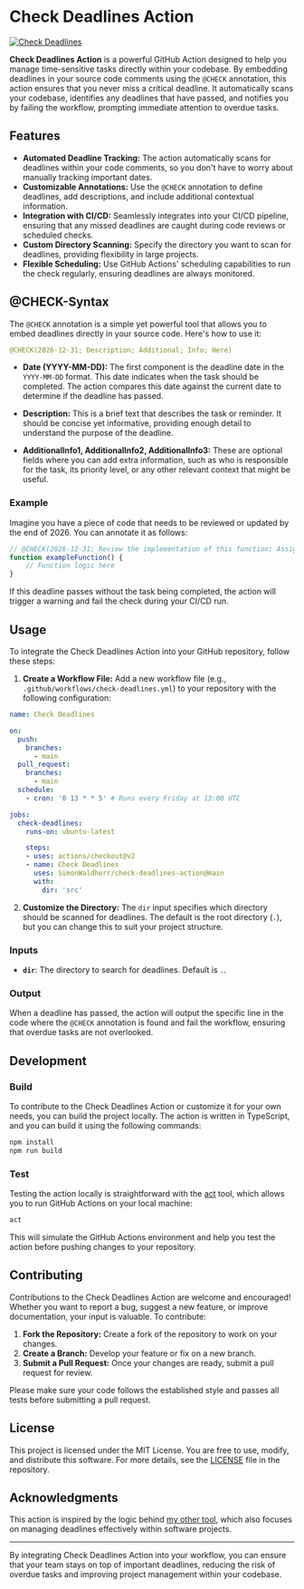 # Check Deadlines Action

[![Check Deadlines](https://github.com/SimonWaldherr/check-deadlines-action/actions/workflows/check-deadlines.yml/badge.svg)](https://github.com/SimonWaldherr/check-deadlines-action/actions/workflows/check-deadlines.yml)

**Check Deadlines Action** is a powerful GitHub Action designed to help you manage time-sensitive tasks directly within your codebase. By embedding deadlines in your source code comments using the `@CHECK` annotation, this action ensures that you never miss a critical deadline. It automatically scans your codebase, identifies any deadlines that have passed, and notifies you by failing the workflow, prompting immediate attention to overdue tasks.

## Features

- **Automated Deadline Tracking:** The action automatically scans for deadlines within your code comments, so you don't have to worry about manually tracking important dates.
- **Customizable Annotations:** Use the `@CHECK` annotation to define deadlines, add descriptions, and include additional contextual information.
- **Integration with CI/CD:** Seamlessly integrates into your CI/CD pipeline, ensuring that any missed deadlines are caught during code reviews or scheduled checks.
- **Custom Directory Scanning:** Specify the directory you want to scan for deadlines, providing flexibility in large projects.
- **Flexible Scheduling:** Use GitHub Actions' scheduling capabilities to run the check regularly, ensuring deadlines are always monitored.

## @CHECK-Syntax

The `@CHECK` annotation is a simple yet powerful tool that allows you to embed deadlines directly in your source code. Here's how to use it:

```yaml
@CHECK(2026-12-31; Description; Additional; Info; Here)
```

- **Date (YYYY-MM-DD):** The first component is the deadline date in the `YYYY-MM-DD` format. This date indicates when the task should be completed. The action compares this date against the current date to determine if the deadline has passed.
  
- **Description:** This is a brief text that describes the task or reminder. It should be concise yet informative, providing enough detail to understand the purpose of the deadline.

- **AdditionalInfo1, AdditionalInfo2, AdditionalInfo3:** These are optional fields where you can add extra information, such as who is responsible for the task, its priority level, or any other relevant context that might be useful.

### Example

Imagine you have a piece of code that needs to be reviewed or updated by the end of 2026. You can annotate it as follows:

```javascript
// @CHECK(2026-12-31; Review the implementation of this function; Assigned to John Doe; Priority: High)
function exampleFunction() {
    // Function logic here
}
```

If this deadline passes without the task being completed, the action will trigger a warning and fail the check during your CI/CD run.

## Usage

To integrate the Check Deadlines Action into your GitHub repository, follow these steps:

1. **Create a Workflow File:** Add a new workflow file (e.g., `.github/workflows/check-deadlines.yml`) to your repository with the following configuration:

```yaml
name: Check Deadlines

on:
  push:
    branches:
      - main
  pull_request:
    branches:
      - main
  schedule:
    - cron: '0 13 * * 5' # Runs every Friday at 13:00 UTC

jobs:
  check-deadlines:
    runs-on: ubuntu-latest

    steps:
    - uses: actions/checkout@v2
    - name: Check Deadlines
      uses: SimonWaldherr/check-deadlines-action@main
      with:
        dir: 'src'
```

2. **Customize the Directory:** The `dir` input specifies which directory should be scanned for deadlines. The default is the root directory (`.`), but you can change this to suit your project structure.

### Inputs

- **`dir`**: The directory to search for deadlines. Default is `.`.

### Output

When a deadline has passed, the action will output the specific line in the code where the `@CHECK` annotation is found and fail the workflow, ensuring that overdue tasks are not overlooked.

## Development

### Build

To contribute to the Check Deadlines Action or customize it for your own needs, you can build the project locally. The action is written in TypeScript, and you can build it using the following commands:

```sh
npm install
npm run build
```

### Test

Testing the action locally is straightforward with the [act](https://github.com/nektos/act) tool, which allows you to run GitHub Actions on your local machine:

```sh
act
```

This will simulate the GitHub Actions environment and help you test the action before pushing changes to your repository.

## Contributing

Contributions to the Check Deadlines Action are welcome and encouraged! Whether you want to report a bug, suggest a new feature, or improve documentation, your input is valuable. To contribute:

1. **Fork the Repository:** Create a fork of the repository to work on your changes.
2. **Create a Branch:** Develop your feature or fix on a new branch.
3. **Submit a Pull Request:** Once your changes are ready, submit a pull request for review.

Please make sure your code follows the established style and passes all tests before submitting a pull request.

## License

This project is licensed under the MIT License. You are free to use, modify, and distribute this software. For more details, see the [LICENSE](LICENSE) file in the repository.

## Acknowledgments

This action is inspired by the logic behind [my other tool](https://github.com/SimonWaldherr/gotools/tree/main/deadline), which also focuses on managing deadlines effectively within software projects.

---

By integrating Check Deadlines Action into your workflow, you can ensure that your team stays on top of important deadlines, reducing the risk of overdue tasks and improving project management within your codebase.
